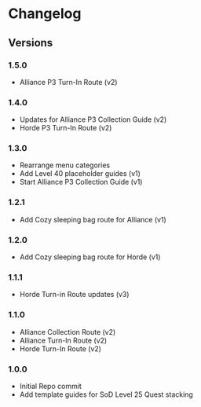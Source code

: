 # Changelog

## Versions
### 1.5.0
- Alliance P3 Turn-In Route (v2)

### 1.4.0
- Updates for Alliance P3 Collection Guide (v2)
- Horde P3 Turn-In Route (v2)

### 1.3.0
- Rearrange menu categories
- Add Level 40 placeholder guides (v1)
- Start Alliance P3 Collection Guide (v1)

### 1.2.1
- Add Cozy sleeping bag route for Alliance (v1)

### 1.2.0
- Add Cozy sleeping bag route for Horde (v1)

### 1.1.1
- Horde Turn-in Route updates (v3)

### 1.1.0
- Alliance Collection Route (v2)
- Alliance Turn-In Route (v2)
- Horde Turn-In Route (v2) 

### 1.0.0
- Initial Repo commit
- Add template guides for SoD Level 25 Quest stacking
